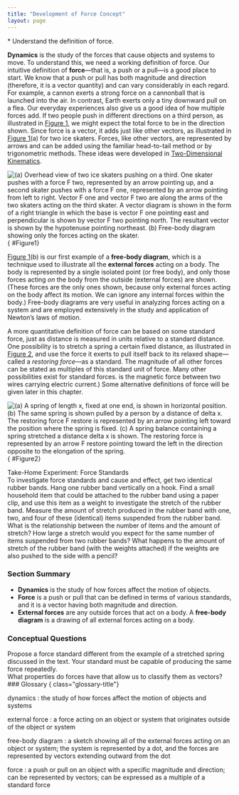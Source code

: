 ```yaml
---
title: "Development of Force Concept"
layout: page
---
```


<div class="abstract" markdown="1">
* Understand the definition of force.

</div>

**Dynamics** is the study of the forces that cause objects and systems to move.
To understand this, we need a working definition of force. Our intuitive
definition of **force**—that is, a push or a pull—is a good place to start. We
know that a push or pull has both magnitude and direction (therefore, it is a
vector quantity) and can vary considerably in each regard. For example, a cannon
exerts a strong force on a cannonball that is launched into the air. In
contrast, Earth exerts only a tiny downward pull on a flea. Our everyday
experiences also give us a good idea of how multiple forces add. If two people
push in different directions on a third person, as illustrated
in [Figure 1](#Figure1), we might expect the total force to be in the direction
shown. Since force is a vector, it adds just like other vectors, as illustrated
in [Figure 1](#Figure1)(a) for two ice skaters. Forces, like other vectors, are
represented by arrows and can be added using the familiar head-to-tail method or
by trigonometric methods. These ideas were developed
in [Two-Dimensional Kinematics](../contents/ch3TwoDimensionalKinematics.md).

![(a) Overhead view of two ice skaters pushing on a third. One skater pushes with a force F two, represented by an arrow pointing up, and a second skater pushes with a force F one, represented by an arrow pointing from left to right. Vector F one and vector F two are along the arms of the two skaters acting on the third skater. A vector diagram is shown in the form of a right triangle in which the base is vector F one pointing east and perpendicular is shown by vector F two pointing north. The resultant vector is shown by the hypotenuse pointing northeast. (b) Free-body diagram showing only the forces acting on the skater.](../resources/Figure_04_01_01.jpg "Part (a) shows an overhead view of two ice skaters pushing on a third. Forces are vectors and add like other vectors, so the total force on the third skater is in the direction shown. In part (b), we see a free-body diagram representing the forces acting on the third skater.")
{ #Figure1}

[Figure 1](#Figure1)(b) is our first example of a **free-body diagram**, which is a
technique used to illustrate all the **external forces** acting on a body. The
body is represented by a single isolated point (or free body), and only those
forces acting *on* the body from the outside (external forces) are shown. (These
forces are the only ones shown, because only external forces acting on the body
affect its motion. We can ignore any internal forces within the body.)
Free-body diagrams are very useful in analyzing forces acting on a system and
are employed extensively in the study and application of Newton’s laws of
motion.

A more quantitative definition of force can be based on some standard force,
just as distance is measured in units relative to a standard distance. One
possibility is to stretch a spring a certain fixed distance, as illustrated
in [Figure 2](#Figure2), and use the force it exerts to pull itself back to its
relaxed shape—called a
*restoring force*—as a standard. The magnitude of all other forces can be stated
as multiples of this standard unit of force. Many other possibilities exist for
standard forces. is the magnetic force between two wires carrying electric
current.) Some alternative definitions of force will be given later in this
chapter.

![(a) A spring of length x, fixed at one end, is shown in horizontal position.
(b) The same spring is shown pulled by a person by a distance of delta x. The restoring force F restore is represented by an arrow pointing left toward the position where the spring is fixed. (c) A spring balance containing a spring stretched a distance delta x is shown. The restoring force is represented by an arrow F restore pointing toward the left in the direction opposite to the elongation of the spring.](../resources/Figure_04_01_02.jpg "The force exerted by a stretched spring can be used as a standard unit of force. (a) This spring has a length \( x \) when undistorted.
(b) When stretched a distance \( \Delta x \) , the spring exerts a restoring force, \( F_{\text{restore}} \), which is reproducible.
(c) A spring scale is one device that uses a spring to measure force. The force \( F_{\text{restore}} \) i s exerted on whatever is attached to the hook. Here \( F_{\text{restore}} \) has a magnitude of 6 units in the force standard being employed.")
{ #Figure2}

<div class="note" data-label="" markdown="1">
<div class="title">
Take-Home Experiment: Force Standards
</div>
To investigate force standards and cause and effect, get two identical rubber bands. Hang one rubber band vertically on a hook. Find a small household item that could be attached to the rubber band using a paper clip, and use this item as a weight to investigate the stretch of the rubber band. Measure the amount of stretch produced in the rubber band with one, two, and four of these (identical) items suspended from the rubber band. What is the relationship between the number of items and the amount of stretch? How large a stretch would you expect for the same number of items suspended from two rubber bands? What happens to the amount of stretch of the rubber band (with the weights attached) if the weights are also pushed to the side with a pencil?

</div>

### Section Summary

* **Dynamics** is the study of how forces affect the motion of objects.
* **Force** is a push or pull that can be defined in terms of various standards,
  and it is a vector having both magnitude and direction.
* **External forces** are any outside forces that act on a body. A **free-body
  diagram** is a drawing of all external forces acting on a body.

### Conceptual Questions

<div class="exercise" data-element-type="conceptual-questions">
<div class="problem" markdown="1">
Propose a force standard different from the example of a stretched spring discussed in the text. Your standard must be capable of producing the same force repeatedly.

</div>
</div>

<div class="exercise" data-element-type="conceptual-questions">
<div class="problem" markdown="1">
What properties do forces have that allow us to classify them as vectors?

</div>
</div>

<div class="glossary" markdown="1">
### Glossary
{ class="glossary-title"}

dynamics
: the study of how forces affect the motion of objects and systems

external force
: a force acting on an object or system that originates outside of the object or
system

free-body diagram
: a sketch showing all of the external forces acting on an object or system; the
system is represented by a dot, and the forces are represented by vectors
extending outward from the dot

force
: a push or pull on an object with a specific magnitude and direction; can be
represented by vectors; can be expressed as a multiple of a standard force

</div>
